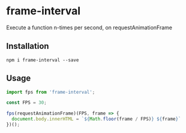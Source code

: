 # frame-interval

Execute a function n-times per second, on requestAnimationFrame

## Installation

```
npm i frame-interval --save
```

## Usage

```javascript
import fps from 'frame-interval';

const FPS = 30;

fps(requestAnimationFrame)(FPS, frame => {
  document.body.innerHTML = `${Math.floor(frame / FPS)} ${frame}`
})();
```
